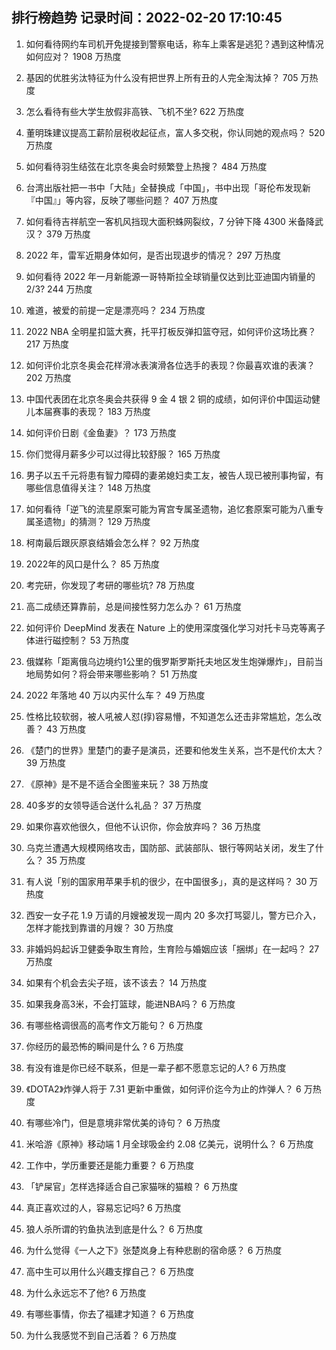 
## 排行榜趋势 记录时间：2022-02-20 17:10:45
  
  1. 如何看待网约车司机开免提接到警察电话，称车上乘客是逃犯？遇到这种情况如何应对？ 1908 万热度
    
  2. 基因的优胜劣汰特征为什么没有把世界上所有丑的人完全淘汰掉？ 705 万热度
    
  3. 怎么看待有些大学生放假非高铁、飞机不坐? 622 万热度
    
  4. 董明珠建议提高工薪阶层税收起征点，富人多交税，你认同她的观点吗？ 520 万热度
    
  5. 如何看待羽生结弦在北京冬奥会时频繁登上热搜？ 484 万热度
    
  6. 台湾出版社把一书中「大陆」全替换成「中国」，书中出现「哥伦布发现新『中国』」等内容，反映了哪些问题？ 407 万热度
    
  7. 如何看待吉祥航空一客机风挡现大面积蛛网裂纹，7 分钟下降 4300 米备降武汉？ 379 万热度
    
  8. 2022 年，雷军近期身体如何，是否出现退步的情况？ 297 万热度
    
  9. 如何看待 2022 年一月新能源一哥特斯拉全球销量仅达到比亚迪国内销量的 2/3? 244 万热度
    
  10. 难道，被爱的前提一定是漂亮吗？ 234 万热度
    
  11. 2022 NBA 全明星扣篮大赛，托平打板反弹扣篮夺冠，如何评价这场比赛？ 217 万热度
    
  12. 如何评价北京冬奥会花样滑冰表演滑各位选手的表现？你最喜欢谁的表演？ 202 万热度
    
  13. 中国代表团在北京冬奥会共获得 9 金 4 银 2 铜的成绩，如何评价中国运动健儿本届赛事的表现？ 183 万热度
    
  14. 如何评价日剧《金鱼妻》？ 173 万热度
    
  15. 你们觉得月薪多少可以过得比较舒服？ 165 万热度
    
  16. 男子以五千元将患有智力障碍的妻弟媳妇卖工友，被告人现已被刑事拘留，有哪些信息值得关注？ 148 万热度
    
  17. 如何看待「逆飞的流星原案可能为宵宫专属圣遗物，追忆套原案可能为八重专属圣遗物」的猜测？ 129 万热度
    
  18. 柯南最后跟灰原哀结婚会怎么样？ 92 万热度
    
  19. 2022年的风口是什么？ 85 万热度
    
  20. 考完研，你发现了考研的哪些坑? 78 万热度
    
  21. 高二成绩还算靠前，总是间接性努力怎么办？ 61 万热度
    
  22. 如何评价 DeepMind 发表在 Nature 上的使用深度强化学习对托卡马克等离子体进行磁控制？ 53 万热度
    
  23. 俄媒称「距离俄乌边境约1公里的俄罗斯罗斯托夫地区发生炮弹爆炸」，目前当地局势如何？将会带来哪些影响？ 51 万热度
    
  24. 2022 年落地 40 万以内买什么车？ 49 万热度
    
  25. 性格比较软弱，被人吼被人怼(㨃)容易懵，不知道怎么还击非常尴尬，怎么改善？ 43 万热度
    
  26. 《楚门的世界》里楚门的妻子是演员，还要和他发生关系，岂不是代价太大？ 39 万热度
    
  27. 《原神》是不是不适合全图鉴来玩？ 38 万热度
    
  28. 40多岁的女领导适合送什么礼品？ 37 万热度
    
  29. 如果你喜欢他很久，但他不认识你，你会放弃吗？ 36 万热度
    
  30. 乌克兰遭遇大规模网络攻击，国防部、武装部队、银行等网站关闭，发生了什么？ 35 万热度
    
  31. 有人说「别的国家用苹果手机的很少，在中国很多」，真的是这样吗？ 30 万热度
    
  32. 西安一女子花 1.9 万请的月嫂被发现一周内 20 多次打骂婴儿，警方已介入，怎样才能找到靠谱的月嫂？ 30 万热度
    
  33. 非婚妈妈起诉卫健委争取生育险，生育险与婚姻应该「捆绑」在一起吗？ 27 万热度
    
  34. 如果有个机会去尖子班，该不该去？ 14 万热度
    
  35. 如果我身高3米，不会打篮球，能进NBA吗？ 6 万热度
    
  36. 有哪些格调很高的高考作文万能句？ 6 万热度
    
  37. 你经历的最恐怖的瞬间是什么 ? 6 万热度
    
  38. 有没有谁是你已经不联系，但是一辈子都不愿意忘记的人? 6 万热度
    
  39. 《DOTA2》炸弹人将于 7.31 更新中重做，如何评价迄今为止的炸弹人？ 6 万热度
    
  40. 有哪些冷门，但是意境非常优美的诗句？ 6 万热度
    
  41. 米哈游《原神》移动端 1 月全球吸金约 2.08 亿美元，说明什么？ 6 万热度
    
  42. 工作中，学历重要还是能力重要？ 6 万热度
    
  43. 「铲屎官」怎样选择适合自己家猫咪的猫粮？ 6 万热度
    
  44. 真正喜欢过的人，容易忘记吗? 6 万热度
    
  45. 狼人杀所谓的钓鱼执法到底是什么？ 6 万热度
    
  46. 为什么觉得《一人之下》张楚岚身上有种悲剧的宿命感？ 6 万热度
    
  47. 高中生可以用什么兴趣支撑自己？ 6 万热度
    
  48. 为什么永远忘不了他? 6 万热度
    
  49. 有哪些事情，你去了福建才知道？ 6 万热度
    
  50. 为什么我感觉不到自己活着？ 6 万热度
    